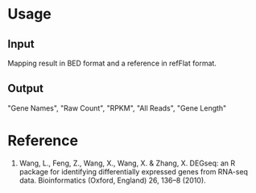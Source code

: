 # Usage
## Input
Mapping result in BED format and a reference in refFlat format.

## Output
"Gene Names", "Raw Count", "RPKM", "All Reads", "Gene Length"

# Reference
1. Wang, L., Feng, Z., Wang, X., Wang, X. & Zhang, X. DEGseq: an R package for identifying differentially expressed genes from RNA-seq data. Bioinformatics (Oxford, England) 26, 136–8 (2010).
